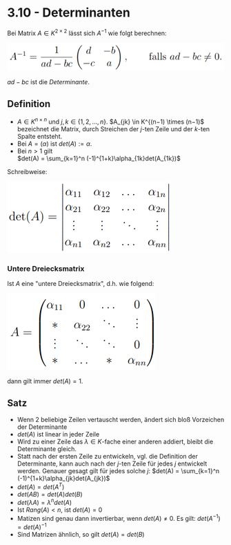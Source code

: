 # 3.10 - Determinanten

Bei Matrix $A \in K^{2 \times 2}$ lässt sich $A^{-1}$ wie folgt berechnen: 

![](./3.10/ainv.png)

$ad - bc$ ist die *Determinante*.

## Definition
- $A \in K^{n \times n}$ und $j, k \in \{1, 2, ... , n\}$. $A_{jk} \in K^{(n−1) \times (n−1)$
bezeichnet die Matrix, durch Streichen der $j$-ten Zeile und der $k$-ten Spalte entsteht.
- Bei $A = (\alpha)$ ist $det(A) := \alpha$.
- Bei $n > 1$ gilt  
  $det(A) = \sum_{k=1}^n (-1)^{1+k}\alpha_{1k}det(A_{1k})$

Schreibweise:

![](./3.10/det.png)

### Untere Dreiecksmatrix
Ist $A$ eine "untere Dreiecksmatrix", d.h. wie folgend:

![](./3.10/tri.png)

dann gilt immer $det(A) = 1$.

## Satz
- Wenn 2 beliebige Zeilen vertauscht werden, ändert sich bloß Vorzeichen der Determinante
- $det(A)$ ist linear in jeder Zeile
- Wird zu einer Zeile das $\lambda \in K$-fache einer anderen addiert, bleibt die Determinante gleich.
- Statt nach der ersten Zeile zu entwickeln, vgl. die Definition
der Determinante, kann auch nach der $j$-ten Zeile für jedes $j$ entwickelt werden. 
Genauer gesagt gilt für jedes solche $j$: $det(A) = \sum_{k=1}^n (-1)^{1+k}\alpha_{jk}det(A_{jk})$
- $det(A) = det(A^T)$
- $det(AB) = det(A)det(B)$
- $det(\lambda A) = \lambda^n det(A)$
- Ist $Rang(A) < n$, ist $det(A) = 0$
- Matizen sind genau dann invertierbar, wenn $det(A) \not= 0$. Es gilt: $det(A^{-1}) = det(A)^{-1}$
- Sind Matrizen ähnlich, so gilt $det(A) = det(B)$

